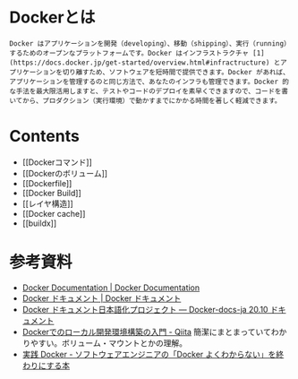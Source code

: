 # Dockerとは
```
Docker はアプリケーションを開発（developing）、移動（shipping）、実行（running）するためのオープンなプラットフォームです。Docker はインフラストラクチャ [1](https://docs.docker.jp/get-started/overview.html#infractructure) とアプリケーションを切り離すため、ソフトウェアを短時間で提供できます。Docker があれば、アプリケーションを管理するのと同じ方法で、あなたのインフラも管理できます。Docker 的な手法を最大限活用しますと、テストやコードのデプロイを素早くできますので、コードを書いてから、プロダクション（実行環境）で動かすまでにかかる時間を著しく軽減できます。
```

# Contents
- [[Dockerコマンド]]
- [[Dockerのボリューム]]
- [[Dockerfile]]
- [[Docker Build]]
- [[レイヤ構造]]
- [[Docker cache]]
- [[buildx]]

# 参考資料
- [Docker Documentation | Docker Documentation](https://docs.docker.com/)
- [Docker ドキュメント | Docker ドキュメント](https://matsuand.github.io/docs.docker.jp.onthefly/)
- [Docker ドキュメント日本語化プロジェクト — Docker-docs-ja 20.10 ドキュメント](https://docs.docker.jp/index.html)
- [Dockerでのローカル開発環境構築の入門 - Qiita](https://qiita.com/Dai_Kentaro/items/de26054e8cf1e019a667#docker%E3%81%A8%E3%81%AF)
  簡潔にまとまっていてわかりやすい。ボリューム・マウントとかの理解。
- [実践 Docker - ソフトウェアエンジニアの「Docker よくわからない」を終わりにする本](https://zenn.dev/suzuki_hoge/books/2022-03-docker-practice-8ae36c33424b59)